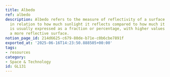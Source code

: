 ```yaml
---
title: Albedo
ref: albedo
description: Albedo refers to the measure of reflectivity of a surface or body, particularly
  in relation to how much sunlight it reflects compared to how much it absorbs. It
  is usually expressed as a fraction or percentage, with higher values indicating
  a more reflective surface.
notion_page_id: 214d6625-c679-80de-b71e-c0b6cbe7891f
exported_at: '2025-06-16T14:23:50.888505+00:00'
tags:
- resources
category:
- Space & Technology
id: GL131
---
```


